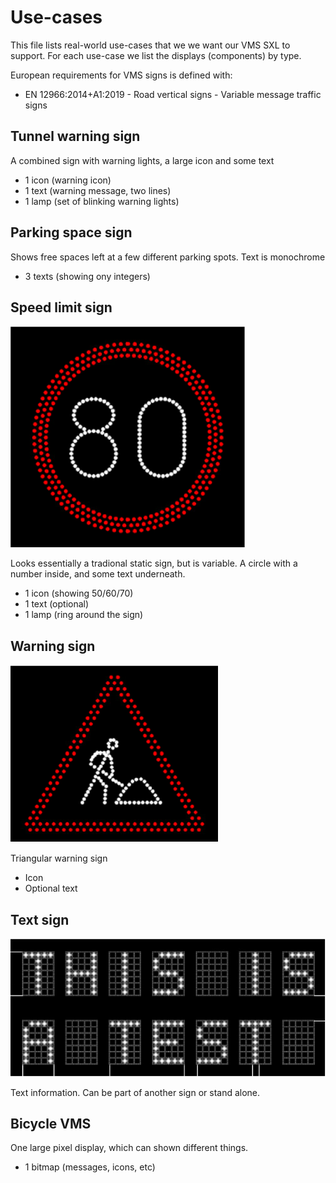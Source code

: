 # Use-cases
This file lists real-world use-cases that we we want our VMS SXL to support.
For each use-case we list the displays (components) by type.

European requirements for VMS signs is defined with:
- EN 12966:2014+A1:2019 - Road vertical signs - Variable message traffic signs

## Tunnel warning sign
A combined sign with warning lights, a large icon and some text
- 1 icon (warning icon)
- 1 text (warning message, two lines)
- 1 lamp (set of blinking warning lights)

## Parking space sign
Shows free spaces left at a few different parking spots. Text is monochrome
- 3 texts (showing ony integers)

## Speed limit sign

![speed limit](img/speed_limit_sign.png)

Looks essentially a tradional static sign, but is variable. A circle with a number inside, and some text underneath.
- 1 icon (showing 50/60/70)
- 1 text (optional)
- 1 lamp (ring around the sign)

## Warning sign

![warning sign](img/triangular_warning_sign.png)

Triangular warning sign
- Icon
- Optional text

## Text sign

![text sign](img/text_sign.png)

Text information. Can be part of another sign or stand alone.

## Bicycle VMS
One large pixel display, which can shown different things.
- 1 bitmap (messages, icons, etc)
